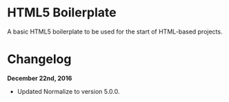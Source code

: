 # HTML5 Boilerplate
A basic HTML5 boilerplate to be used for the start of HTML-based projects.

# Changelog

**December 22nd, 2016**
* Updated Normalize to version 5.0.0.
